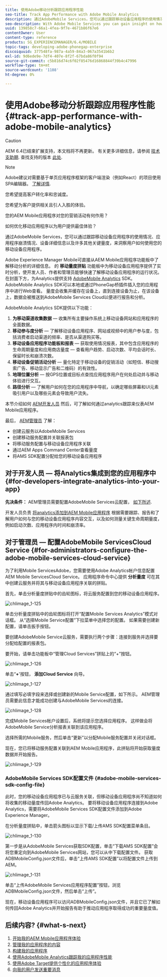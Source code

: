 ```yaml
---
title: 使用Adobe移动分析跟踪应用程序性能
seo-title: Track App Performance with Adobe Mobile Analytics
description: 通过AdobeMobile Services，您可以通过跟踪移动设备应用程序的使用情况、应用程序崩溃情况、设备详细信息以及许多其他关键量度，来洞察用户如何使用您的移动设备应用程序。 请阅读本页以了解更多信息。
seo-description: With Adobe Mobile Services you can gain insight on how your users are using your mobile apps by tracking usage, app crashes, device details and so many other critical metrics for your mobile apps. Follow this page to learn more.
uuid: 139858c7-66a1-4fea-9f7e-4671b86f67e6
contentOwner: User
content-type: reference
products: SG_EXPERIENCEMANAGER/6.4/MOBILE
topic-tags: developing-adobe-phonegap-enterprise
discoiquuid: 377548fa-987a-4a59-84a3-067a3541b6b2
exl-id: 9d6ede9e-7df4-407e-8f2f-67bda86f0f94
source-git-commit: c5b816d74c6f02f85476d16868844f39b4c47996
workflow-type: tm+mt
source-wordcount: '1108'
ht-degree: 0%

---
```


# 使用Adobe移动分析跟踪应用程序性能{#track-app-performance-with-adobe-mobile-analytics}

>[!CAUTION]
>
>AEM 6.4已结束扩展支持，本文档将不再更新。 有关更多详细信息，请参阅 [技术支助期](https://helpx.adobe.com/cn/support/programs/eol-matrix.html). 查找支持的版本 [此处](https://experienceleague.adobe.com/docs/).

>[!NOTE]
>
>Adobe建议对需要基于单页应用程序框架的客户端渲染（例如React）的项目使用SPA编辑器。 [了解详情](/help/sites-developing/spa-overview.md).

您希望提高客户转化率和忠诚度。

您希望为客户提供相关且引人入胜的体验。

您的AEM Mobile应用程序对您的营销活动有何作用？

如何优化移动应用程序以为用户提供最佳体验？

通过AdobeMobile Services，您可以通过跟踪移动设备应用程序的使用情况、应用程序崩溃情况、设备详细信息以及许多其他关键量度，来洞察用户如何使用您的移动设备应用程序。

Adobe Experience Manager Mobile可直接从AEM Mobile应用程序功能板中了解移动分析的详细信息。 的 **移动量度拼贴** 功能板中为移动设备应用程序提供了实时分析，使开发人员、作者和管理员能够快速了解移动设备应用程序的运行状况。 在封面下方，为Analytics提供支持 [AdobeMobile Analytics](https://www.adobe.com/ca/solutions/digital-analytics/mobile-web-apps-analytics.html) SDK。 AdobeMobile Analytics SDK可以本地或通过PhoneGap桥插件插入您的应用程序中进行Web查看。 量度会收集并缓存在设备上，直到连接设备为止，在该设备上，数据会被推送到AdobeMobile Services Cloud以便进行报告和分析。

AdobeMobile Analytics SDK提供以下功能：

1. **为移动渠道收集数据**  — 收集所有主要操作系统上移动设备网站和应用程序的全面数据。
1. **移动参与度分析**  — 了解移动设备应用程序、网站或视频中的用户参与度，包括消费者启动渠道的频率、是否从渠道购买等。
1. **移动设备应用程序功能板和报表**  — 获取使用情况报表，其中包含应用程序的生命周期量度和应用商店量度 — 查看用户趋势、启动次数、平均会话时长、保留时长和崩溃次数。
1. **移动设备促销活动分析**  — 量化特定于移动设备的促销活动（如短信、移动搜索广告、移动显示广告和二维码）的有效性。
1. **地理位置分析**  — 按GPS位置或目标点查找应用程序用户在何处启动并与移动体验进行交互。
1. **路径分析**  — 了解用户如何在您的应用程序中导航，以确定哪些屏幕和UI元素吸引用户以及哪些元素会导致用户流失。

本节介绍如何 [AEM开发人员](#developers) 然后，可了解如何通过analytics跟踪来仪表AEM Mobile应用程序。

最后， [AEM管理员](#administrators) 了解：

* 创建云服务以AdobeMobile Services
* 创建移动服务配置并关联报表包
* 将移动服务配置与移动设备应用程序关联
* 通过AEM Apps Command Center查看量度
* 将AMS SDK配置分配给您的移动设备应用程序

## 对于开发人员 — 将Analytics集成到您的应用程序中 {#for-developers-integrate-analytics-into-your-app}

**先决条件：** AEM管理员需要配置AdobeMobile Services云配置， [如下所述](#amscloudserviceconfig).

开发人员负责 [将analytics添加到AEM Mobile应用程序](/help/mobile/phonegap-add-analytics-to-apps.md) 根据需要跟踪、报告和了解用户如何与您的移动设备应用程序内容交互，以及如何测量关键生命周期量度，例如启动次数、应用程序内时间和崩溃率。

## 对于管理员 — 配置AdobeMobile ServicesCloud Service {#for-administrators-configure-the-adobe-mobile-services-cloud-service}

为了利用Mobile ServicesAdobe，您需要使用Adobe Analytics帐户信息配置AEM Mobile ServicesCloud Service。 应用程序命令中心提供 **分析量度** 可在其中创建云服务并将其与移动设备应用程序关联的拼贴。

首先，单击分析量度拼贴中的齿轮图标，将云服务配置到您的移动设备应用程序。

![chlimage_1-125](assets/chlimage_1-125.png)

单击分析量度拼贴中的齿轮图标将打开“配置Mobile Services Analytics”模式对话框。 从“选择Mobile Service配置”下拉菜单中选择您的配置。 如果需要创建新配置，请单击扳手按钮。

要创建AdobeMobile Service云服务，需要执行两个步骤：连接到服务并选择要分配给配置的报表包。

要开始，请单击功能板中“管理Cloud Services”拼贴上的“+”按钮。

![chlimage_1-126](assets/chlimage_1-126.png)

单击“**+**&#39;按钮， **添加Cloud Service** 向导。

![chlimage_1-127](assets/chlimage_1-127.png)

通过填写必填字段来选择或创建新的Mobile Service配置，如下所示。 AEM管理员需要此信息才能成功创建与AdobeMobile Services的连接。

![chlimage_1-128](assets/chlimage_1-128.png)

完成Mobile Services帐户设置后，系统将提示您选择应用程序。 这样做会将AdobeMobile Service分析报表关联到该应用程序。

选择所需的Mobile服务，然后单击“更新”以分配Mobile服务配置并关闭对话框。

现在，您已将移动服务配置关联到AEM Mobile应用程序，此拼贴将开始获取量度数据并开始报告。

![chlimage_1-129](assets/chlimage_1-129.png)

### AdobeMobile Services SDK配置文件 {#adobe-mobile-services-sdk-config-file}

此时，您的移动设备应用程序已与云服务关联，但移动设备应用程序尚不知道如何将收集的移动量度传回Adobe Analytics。 要将移动设备应用程序连接到Adobe Analytics，需要将AdobeMobile Services SDK配置文件添加到Adobe Experience Manager。

在分析量度拼贴中，单击箭头图标以显示下载/上传AMS SDK配置菜单条目。

![chlimage_1-130](assets/chlimage_1-130.png)

第一步是从AdobeMobile Services获取SDK配置，单击“下载AMS SDK配置”会将您重定向到AdobeMobile Services网站，您可以从中下载配置文件。 获取ADBMobileConfig.json文件后，单击“上传AMS SDK配置”以将配置文件上传到AEM。

![chlimage_1-131](assets/chlimage_1-131.png)

单击“上传AdobeMobile Services应用程序配置”按钮，浏览ADBMobileConfig.json文件，然后单击“上传”。

现在，移动设备应用程序可以访问ADBMobileConfig.json文件，并且它已了解如何传回Adobe Analytics并开始报告有助于推动应用程序取得成功的重要量度值。

## 后续内容? {#what-s-next}

1. [开始我的AEM Mobile应用程序体验](/help/mobile/starting-aem-phonegap-app.md)
1. [管理我的应用程序的内容](/help/mobile/phonegap-manage-app-content.md)
1. [构建我的应用程序](/help/mobile/building-app-mobile-phonegap.md)
1. [使用AdobeMobile Analytics跟踪我的应用程序性能](/help/mobile/phonegap-intro-to-app-analytics.md)
1. [使用Adobe Target提供个性化的应用程序体验](/help/mobile/phonegap-aem-mobile-content-personalization.md)
1. [向我的用户发送重要消息](/help/mobile/phonegap-push-notifications.md)
